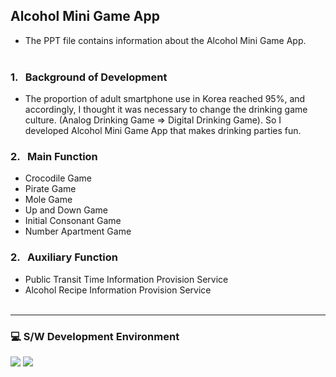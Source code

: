 ## Alcohol Mini Game App
- The PPT file contains information about the Alcohol Mini Game App. <br/> <br/> 

### 1. &nbsp; Background of Development <br/> 
- The proportion of adult smartphone use in Korea reached 95%, and accordingly, I thought it was necessary to change the drinking game culture. (Analog Drinking Game => Digital Drinking Game). So I developed Alcohol Mini Game App that makes drinking parties fun.<br/> 

### 2. &nbsp; Main Function <br/> 
- Crocodile Game
- Pirate Game
- Mole Game
- Up and Down Game
- Initial Consonant Game
- Number Apartment Game

### 2. &nbsp; Auxiliary Function <br/> 
- Public Transit Time Information Provision Service
- Alcohol Recipe Information Provision Service <br/> <br/> 

--------------------------
### 💻 S/W Development Environment
<p>
  <img src="https://img.shields.io/badge/Android-3DDC84?style=flat-square&logo=Android&logoColor=white"/>
  <img src="https://img.shields.io/badge/Kotlin-6633ff?style=flat-square&logo=Kotlin&logoColor=white"/>
</p>
